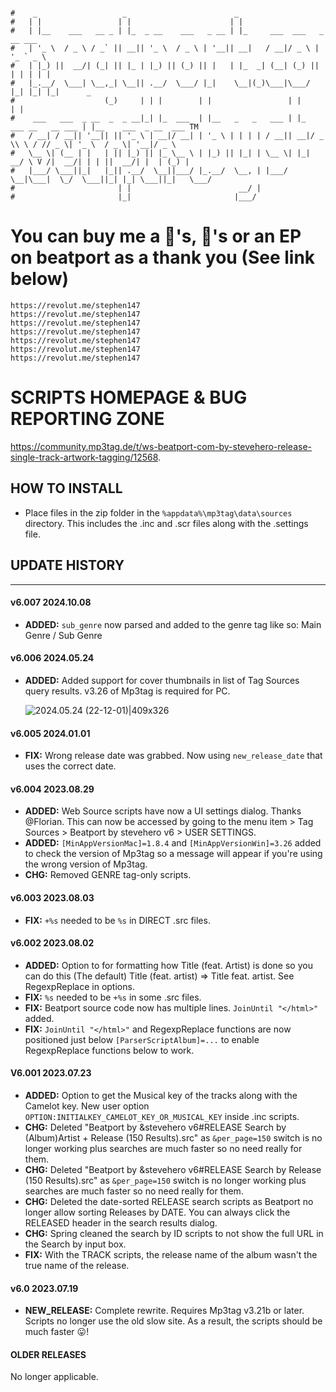 ```

#    _                   _                        _
#   | |                 | |                      | |
#   | |__    ___   __ _ | |_  _ __    ___   _ __ | |_     ___  ___   _ __ ___
#   | '_ \  / _ \ / _` || __|| '_ \  / _ \ | '__|| __|   / __|/ _ \ | '_ ` _ \
#   | |_) ||  __/| (_| || |_ | |_) || (_) || |   | |_  _| (__| (_) || | | | | |
#   |_.__/  \___| \__,_| \__|| .__/  \___/ |_|    \__|(_)\___|\___/ |_| |_| |_|      _
#                    (_)     | | |        | |                 | |                   | |
#    ___   ___  _ __  _  _ __|_| |_  ___  | |__   _   _   ___ | |_  ___ __   __ ___ | |__    ___  _ __  ___ TM
#   / __| / __|| '__|| || '_ \ | __|/ __| | '_ \ | | | | / __|| __|/ _ \\ \ / // _ \| '_ \  / _ \| '__|/ _ \
#   \__ \| (__ | |   | || |_) || |_ \__ \ | |_) || |_| | \__ \| |_|  __/ \ V /|  __/| | | ||  __/| |  | (_) |
#   |___/ \___||_|   |_|| .__/  \__||___/ |_.__/  \__, | |___/ \__|\___|  \_/  \___||_| |_| \___||_|   \___/
#                       | |                        __/ |
#                       |_|                       |___/
```
# You can buy me a 🍺's, 🍔's or an EP on beatport as a thank you (See link below)
```
https://revolut.me/stephen147
https://revolut.me/stephen147
https://revolut.me/stephen147
https://revolut.me/stephen147
https://revolut.me/stephen147
https://revolut.me/stephen147
https://revolut.me/stephen147
```

# SCRIPTS HOMEPAGE & BUG REPORTING ZONE
https://community.mp3tag.de/t/ws-beatport-com-by-stevehero-release-single-track-artwork-tagging/12568.

## HOW TO INSTALL
- Place files in the zip folder in the `%appdata%\mp3tag\data\sources` directory. This includes the .inc and .scr files along with the .settings file.

## UPDATE HISTORY
---

#### **v6.007** 2024.10.08
- **ADDED:**        `sub_genre` now parsed and added to the genre tag like so: Main Genre / Sub Genre

#### **v6.006** 2024.05.24
- **ADDED:**        Added support for cover thumbnails in list of Tag Sources query results. v3.26 of Mp3tag is required for PC.

  ![2024.05.24 (22-12-01)|409x326](upload://gPlEhMHcL1bs8Vs7kJoCjdgDQNz.gif)

#### **v6.005** 2024.01.01
- **FIX:**          Wrong release date was grabbed. Now using `new_release_date` that uses the correct date.

#### **v6.004** 2023.08.29
- **ADDED:**        Web Source scripts have now a UI settings dialog. Thanks @Florian. This can now be accessed by going to the menu item > Tag Sources > Beatport by stevehero v6 > USER SETTINGS.
- **ADDED:**        `[MinAppVersionMac]=1.8.4` and `[MinAppVersionWin]=3.26` added to check the version of Mp3tag so a message will appear if you're using the wrong version of Mp3tag.
- **CHG:**          Removed GENRE tag-only scripts.

#### **v6.003** 2023.08.03
- **FIX:**          `+%s` needed to be `%s` in DIRECT .src files.

#### **v6.002** 2023.08.02
- **ADDED:**        Option to for formatting how Title (feat. Artist) is done so you can do this (The default) Title (feat. artist) => Title feat. artist. See RegexpReplace in options.
- **FIX:**          `%s` needed to be `+%s` in some .src files.
- **FIX:**          Beatport source code now has multiple lines. `JoinUntil "</html>"` added.
- **FIX:**          `JoinUntil "</html>"` and RegexpReplace functions are now positioned just below `[ParserScriptAlbum]=...` to enable RegexpReplace functions below to work.

#### **V6.001** 2023.07.23
- **ADDED:**        Option to get the Musical key of the tracks along with the Camelot key. New user option `OPTION:INITIALKEY_CAMELOT_KEY_OR_MUSICAL_KEY` inside .inc scripts.
- **CHG:**          Deleted "Beatport by &stevehero v6#RELEASE Search by (Album)Artist + Release (150 Results).src" as `&per_page=150` switch is no longer working plus searches are much faster so no need really for them.
- **CHG:**          Deleted "Beatport by &stevehero v6#RELEASE Search by Release (150 Results).src" as `&per_page=150` switch is no longer working plus searches are much faster so no need really for them.
- **CHG:**          Deleted the date-sorted RELEASE search scripts as Beatport no longer allow sorting Releases by DATE. You can always click the RELEASED header in the search results dialog.
- **CHG:**          Spring cleaned the search by ID scripts to not show the full URL in the Search by input box.
- **FIX:**          With the TRACK scripts, the release name of the album wasn't the true name of the release.

#### **v6.0**   2023.07.19
- **NEW_RELEASE:**  Complete rewrite. Requires Mp3tag v3.21b or later. Scripts no longer use the old slow site. As a result, the scripts should be much faster 😛!

#### OLDER RELEASES
No longer applicable.